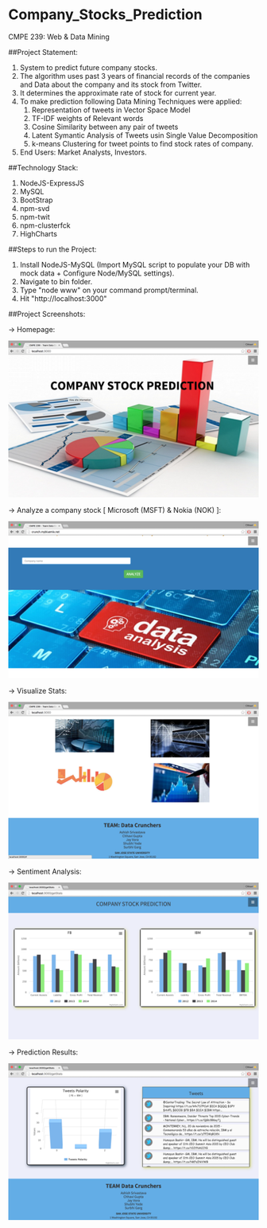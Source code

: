 # Company_Stocks_Prediction
CMPE 239: Web &amp; Data Mining

##Project Statement:

1. System to predict future company stocks.
2. The algorithm uses past 3 years of financial records of the companies and Data about the company and its stock from Twitter.
3. It determines the approximate rate of stock for current year.
4. To make prediction following Data Mining Techniques were applied:
    1. Representation of tweets in Vector Space Model
    2. TF-IDF weights of Relevant words
    3. Cosine Similarity between any pair of tweets
    4. Latent Symantic Analysis of Tweets usin Single Value Decomposition
    5. k-means Clustering for tweet points to find stock rates of company.
5. End Users: Market Analysts, Investors.

##Technology Stack:
1. NodeJS-ExpressJS
2. MySQL
3. BootStrap
4. npm-svd
5. npm-twit
6. npm-clusterfck
7. HighCharts

##Steps to run the Project:
1. Install NodeJS-MySQL (Import MySQL script to populate your DB with mock data + Configure Node/MySQL settings).
2. Navigate to bin folder.
3. Type "node www" on your command prompt/terminal.
4. Hit "http://localhost:3000"

##Project Screenshots:

-> Homepage:

![alt tag](https://github.com/Chhavi1991Gupta/DataCrunchers/blob/master/Screenshots/Screen%20Shot%202015-11-20%20at%203.24.40%20PM.png)

-> Analyze a company stock [ Microsoft (MSFT) & Nokia (NOK) ]:

![alt tag](https://github.com/Chhavi1991Gupta/DataCrunchers/blob/master/Screenshots/Screen_Shot.png)

-> Visualize Stats:

![alt tag](https://github.com/Chhavi1991Gupta/DataCrunchers/blob/master/Screenshots/Screen%20Shot%202015-11-20%20at%203.24.54%20PM.png)

-> Sentiment Analysis:

![alt tag](https://github.com/Chhavi1991Gupta/DataCrunchers/blob/master/Screenshots/Screen%20Shot%202015-11-20%20at%203.38.27%20PM.png)

-> Prediction Results:

![alt tag](https://github.com/Chhavi1991Gupta/DataCrunchers/blob/master/Screenshots/Screen%20Shot%202015-11-20%20at%203.38.45%20PM.png)
